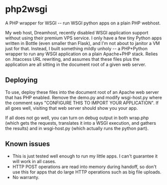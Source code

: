 # php2wsgi
A PHP wrapper for WSGI -- run WSGI python apps on a plain PHP webhost.

My web host, Dreamhost, recently disabled WSGI application support without using their premium VPS service. I only have a few tiny Python apps written in Bottle (even smaller than Flask), and I'm not about to janitor a VM just for that. Instead, I built something mildly unholy -- a PHP+Python wrapper to run any WSGI application on a plain Apache+PHP stack. Relies on .htaccess URL rewriting, and assumes that these files plus the application are all sitting in the document root of a given web server.

## Deploying
To use, deploy these files into the document root of an Apache web server that has PHP enabled. Remove the demo.py and modify wsgi-host.py where the comment says "CONFIGURE THIS TO IMPORT YOUR APPLICATION".
If all goes well, visiting that web server should show you your app.

If all does not go well, you can turn on debug output in both wrap.php (which gets the requests, translates it into a WSGI execution, and gathers the results) and in wsgi-host.py (which actually runs the python part). 

## Known issues
 - This is just tested well enough to run my little apps. I can't guarantee it will work in all cases.
 - HTTP POST operations are read into memory during handoff, so don't use this for apps that do large HTTP operations such as big file uploads.
 - No warranty.
